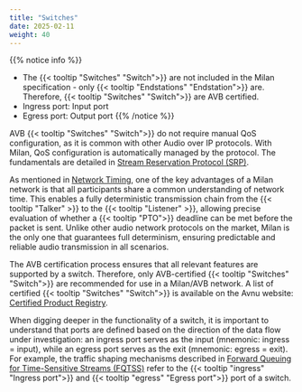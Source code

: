 ```yaml
---
title: "Switches"
date: 2025-02-11
weight: 40
---
```


{{% notice info %}}

- The {{< tooltip "Switches" "Switch">}} are not included in the Milan specification - only {{< tooltip "Endstations" "Endstation">}} are. Therefore, {{< tooltip "Switches" "Switch">}} are AVB certified.
- Ingress port: Input port
- Egress port: Output port
{{% /notice %}}

AVB {{< tooltip "Switches" "Switch">}} do not require manual QoS configuration, as it is common with other Audio over IP protocols. With Milan, QoS configuration is automatically managed by the protocol. The fundamentals are detailed in [Stream Reservation Protocol (SRP)](../01_milan/03_traffic-shaping/stream-reservation/_index.md).

As mentioned in [Network Timing](../01_milan/00_network-timing/_index.md), one of the key advantages of a Milan network is that all participants share a common understanding of network time. This enables a fully deterministic transmission chain from the {{< tooltip "Talker" >}} to the {{< tooltip "Listener" >}}, allowing precise evaluation of whether a {{< tooltip "PTO">}} deadline can be met before the packet is sent. Unlike other audio network protocols on the market, Milan is the only one that guarantees full determinism, ensuring predictable and reliable audio transmission in all scenarios.

The AVB certification process ensures that all relevant features are supported by a switch. Therefore, only AVB-certified {{< tooltip "Switches" "Switch">}} are recommended for use in a Milan/AVB network. A list of certified {{< tooltip "Switches" "Switch">}} is available on the Avnu website: [Certified Product Registry](https://avnu.org/certified-product-registry?cert=Network%20Device&type=).

When digging deeper in the functionality of a switch, it is important to understand that ports are defined based on the direction of the data flow under investigation: an ingress port serves as the input (mnemonic: ingress = input), while an egress port serves as the exit (mnemonic: egress = exit). For example, the traffic shaping mechanisms described in [Forward Queuing for Time-Sensitive Streams (FQTSS)](../01_milan/03_traffic-shaping/fqtss/_index.md) refer to the {{< tooltip "ingress" "Ingress port">}} and {{< tooltip "egress" "Egress port">}} port of a switch.
